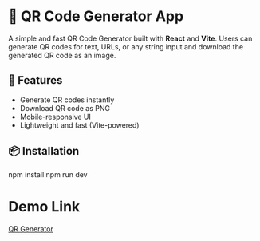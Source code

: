 # 🔳 QR Code Generator App

A simple and fast QR Code Generator built with **React** and **Vite**. Users can generate QR codes for text, URLs, or any string input and download the generated QR code as an image.

## 🚀 Features

- Generate QR codes instantly
- Download QR code as PNG
- Mobile-responsive UI
- Lightweight and fast (Vite-powered)

## 📦 Installation

npm install
npm run dev

# Demo Link

[QR Generator](https://generateqr150.netlify.app/)

